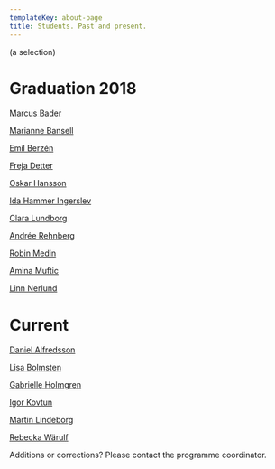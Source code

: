 ```yaml
---
templateKey: about-page
title: Students. Past and present.
---
```


(a selection)

# Graduation 2018

[Marcus Bader](http://marcusbader.000webhostapp.com/)

[Marianne Bansell](https://mbansell.firebaseapp.com/)

[Emil Berzén](http://www.berzen.se)

[Freja Detter](http://frejadetter.com)

[Oskar Hansson](https://oskarbhansson.nu/)

[Ida Hammer Ingerslev](https://idahammer.myportfolio.com/)

[Clara Lundborg](http://claralundborg.com/)

[Andrée Rehnberg](http://andreerehnberg.com)

[Robin Medin](https://robinmedin.com/)

[Amina Muftic](http://www.aminamuftic.com)

[Linn Nerlund](https://nerlunds.com/)

# Current

[Daniel Alfredsson](http://daniel-alfredsson.com)

[Lisa Bolmsten](http://lisabolmsten.se)

[Gabrielle Holmgren](www.gabrielleholmgren.com)

[Igor Kovtun](http://igor-kovtun.com)

[Martin Lindeborg](http://www.ux.martinlindeborg.com)

[Rebecka Wärulf](https://rwarulf.com/)

Additions or corrections? Please contact the programme coordinator.
